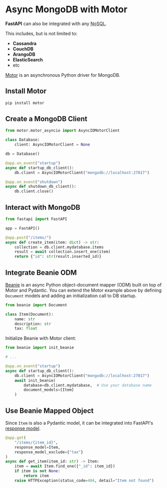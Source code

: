 # Async MongoDB with Motor

**FastAPI** can also be integrated with any <abbr title="Distributed database (Big Data), also 'Not Only SQL'">NoSQL</abbr>.

This includes, but is not limited to:

* **Cassandra**
* **CouchDB**
* **ArangoDB**
* **ElasticSearch**
* etc

[Motor](https://motor.readthedocs.io/en/stable/index.html) is an asynchronous Python driver for MongoDB.

## Install Motor

```bash
pip install motor
```

## Create a MongoDB Client

```Python hl_lines="10"
from motor.motor_asyncio import AsyncIOMotorClient

class Database:
    client: AsyncIOMotorClient = None

db = Database()

@app.on_event("startup")
async def startup_db_client():
    db.client = AsyncIOMotorClient("mongodb://localhost:27017")

@app.on_event("shutdown")
async def shutdown_db_client():
    db.client.close()
```

## Interact with MongoDB

```Python hl_lines="7-8"
from fastapi import FastAPI

app = FastAPI()

@app.post("/items/")
async def create_item(item: dict) -> str:
    collection = db.client.mydatabase.items
    result = await collection.insert_one(item)
    return {"id": str(result.inserted_id)}
```

## Integrate Beanie ODM

[Beanie](https://roman-right.github.io/beanie/) is an async Python object-document mapper (ODM) built on top of Motor and Pydantic.
You can extend the Motor example above by defining `Document` models and adding an initialization call to DB startup.

```Python
from beanie import Document

class Item(Document):
    name: str
    description: str
    tax: float
```

Initialize Beanie with Motor client:

```Python hl_lines="8-11"
from beanie import init_beanie

# ...

@app.on_event("startup")
async def startup_db_client():
    db.client = AsyncIOMotorClient("mongodb://localhost:27017")
    await init_beanie(
        database=db.client.mydatabase,  # Use your database name
        document_models=[Item]
    )
```

## Use Beanie Mapped Object

Since `Item` is also a Pydantic model, it can be integrated into FastAPI's [response model](https://fastapi.tiangolo.com/tutorial/response-model/).

```Python
@app.get(
    "/items/{item_id}",
    response_model=Item,
    response_model_exclude={"tax"}
)
async def get_item(item_id: str) -> Item:
    item = await Item.find_one({"_id": item_id})
    if item is not None:
        return item
    raise HTTPException(status_code=404, detail="Item not found")
```
